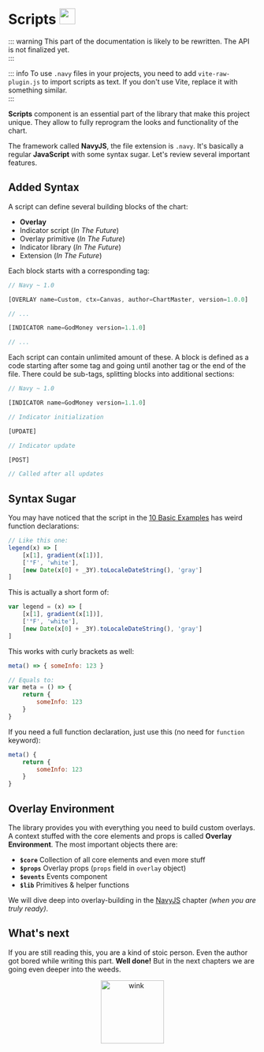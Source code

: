 
# Scripts <img src="/el.png" style="display: inline-block; margin: 0; width: 32px;" />

::: warning
This part of the documentation is likely to be rewritten. The API is not finalized yet.   
:::

::: info 
To use `.navy` files in your projects, you need to add `vite-raw-plugin.js` to import scripts as text. If you don't use Vite, replace it with something similar.  
:::

**Scripts** component is an essential part of the library that make this project unique. They allow to fully reprogram the looks and functionality of the chart.

The framework called **NavyJS**, the file extension is `.navy`. It's basically a regular **JavaScript** with some syntax sugar. Let's review several important features.

## Added Syntax

A script can define several building blocks of the chart:

- **Overlay**
- Indicator script (*In The Future*)
- Overlay primitive (*In The Future*)
- Indicator library (*In The Future*)
- Extension (*In The Future*)

Each block starts with a corresponding tag:

```js
// Navy ~ 1.0

[OVERLAY name=Custom, ctx=Canvas, author=ChartMaster, version=1.0.0]

// ...

[INDICATOR name=GodMoney version=1.1.0]

// ...

```

Each script can contain unlimited amount of these. A block is defined as a code starting after some tag and going until another tag or the end of the file. There could be sub-tags, splitting blocks into additional sections:

```js
// Navy ~ 1.0

[INDICATOR name=GodMoney version=1.1.0]

// Indicator initialization

[UPDATE]

// Indicator update

[POST]

// Called after all updates

```

## Syntax Sugar

You may have noticed that the script in the [10 Basic Examples](/guide/intro/10-basic-examples.html#_7-custom-overlays) has weird function declarations:

```js
// Like this one:
legend(x) => [
    [x[1], gradient(x[1])],
    ['°F', 'white'],
    [new Date(x[0] + _3Y).toLocaleDateString(), 'gray']
]
```

This is actually a short form of:

```js
var legend = (x) => [
    [x[1], gradient(x[1])],
    ['°F', 'white'],
    [new Date(x[0] + _3Y).toLocaleDateString(), 'gray']
]
```

This works with curly brackets as well:

```js
meta() => { someInfo: 123 }

// Equals to:
var meta = () => {
    return {
        someInfo: 123
    }
}
```

If you need a full function declaration, just use this (no need for `function` keyword):

```js
meta() {
    return {
        someInfo: 123
    }
}
```

## Overlay Environment     

The library provides you with everything you need to build custom overlays. A context stuffed with the core elements and props is called **Overlay Environment**. The most important objects there are:

- **`$core`** Collection of all core elements and even more stuff
- **`$props`** Overlay props (`props` field in `overlay` object)
- **`$events`** Events component
- **`$lib`** Primitives & helper functions

We will dive deep into overlay-building in the [NavyJS](#) chapter *(when you are truly ready)*.

## What's next

If you are still reading this, you are a kind of stoic person. Even the author got bored while writing this part. **Well done!** But in the next chapters we are going even deeper into the weeds.

<center><img src="/doc.png" alt="wink" width="128"/></center>
